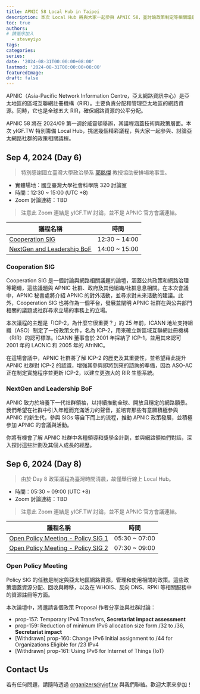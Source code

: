 ```yaml
---
title: APNIC 58 Local Hub in Taipei
description: 本次 Local Hub 將與大家一起參與 APNIC 58，並討論政策制定等相關議題！
toc: true
authors:
# 請循序加入
  - steveyiyo
tags:
categories:
series:
date: '2024-08-31T00:00:00+08:00'
lastmod: '2024-08-31T00:00:00+08:00'
featuredImage:
draft: false
---
```


APNIC（Asia-Pacific Network Information Centre，亞太網路資訊中心）是亞太地區的區域互聯網註冊機構（RIR）。主要負責分配和管理亞太地區的網路資源。同時，它也是全球五大 RIR，確保網路資源的公平分配。

APNIC 58 將在 2024/09 第一週於威靈頓舉辦，其議程涵蓋技術與政策層面。本次 yIGF.TW 特別籌備 Local Hub，挑選幾個精彩議程，與大家一起參與、討論亞太網路社群的政策相關議程。

## Sep 4, 2024 (Day 6)

> 特別感謝國立臺灣大學政治學系 [郭銘傑](https://sites.google.com/g.ntu.edu.tw/jasonkuo/jason-kuo) 教授協助安排場地事宜。

- 實體場地：國立臺灣大學社會科學院 320 討論室
- 時間：12:30 ~ 15:00 (UTC +8)
- Zoom 討論連結：TBD
> 注意此 Zoom 連結是 yIGF.TW 討論，並不是 APNIC 官方會議連結。

|議程名稱|時間|
|-------|---|
|[Cooperation SIG](https://conference.apnic.net/58/program/program/index.html#/day/6/cooperation-sig/)|12:30 ~ 14:00|
|[NextGen and Leadership BoF](https://conference.apnic.net/58/program/program/index.html#/day/6/nextgen-and-leadership-bof/)|14:00 ~ 15:00|

### Cooperation SIG

Cooperation SIG 是一個討論與網路相關議題的論壇，涵蓋公共政策和網路治理等範疇，這些議題與 APNIC 社群、政府及其他組織/社群息息相關。在本次會議中，APNIC 秘書處將介紹 APNIC 的對外活動，並尋求對未來活動的建議。此外，Cooperation SIG 也將作為一個平台，發展並闡明 APNIC 社群在與公共部門相關的議題或社群尋求立場的事務上的立場。

本次議程的主題是「ICP-2，為什麼它很重要？」約 25 年前，ICANN 地址支持組織（ASO）制定了一份政策文件，名為 ICP-2，用來確立新區域互聯網註冊機構（RIR）的認可標準。ICANN 董事會於 2001 年採納了 ICP-1，並用其來認可 2001 年的 LACNIC 和 2005 年的 AfriNIC。

在這場會議中，APNIC 社群將了解 ICP-2 的歷史及其重要性，並希望藉此提升 APNIC 社群對 ICP-2 的認識，增強其參與即將到來的諮詢的準備，因為 ASO-AC 正在制定實施程序並更新 ICP-2，以建立更強大的 RIR 生態系統。

### NextGen and Leadership BoF

APNIC 致力於培養下一代社群領袖，以持續推動全球、開放且穩定的網路願景。我們希望在社群中引入年輕而充滿活力的聲音，並培育那些有意願積極參與 APNIC 的新生代，參與 SIGs 等自下而上的流程，推動 APNIC 政策發展，並積極參加 APNIC 的會議與活動。

你將有機會了解 APNIC 社群中各種領導和獎學金計劃，並與網路領袖們對話，深入探討這些計劃及其個人成長的經歷。

## Sep 6, 2024 (Day 8)

> 由於 Day 8 政策議程為臺灣時間清晨，故僅舉行線上 Local Hub。

- 時間：05:30 ~ 09:00 (UTC +8)
- Zoom 討論連結：TBD
> 注意此 Zoom 連結是 yIGF.TW 討論，並不是 APNIC 官方會議連結。

|議程名稱|時間|
|-------|---|
|[Open Policy Meeting - Policy SIG 1](https://conference.apnic.net/58/program/program/index.html#/day/8/open-policy-meeting---policy-sig-1/)|05:30 ~ 07:00|
|[Open Policy Meeting - Policy SIG 2](https://conference.apnic.net/58/program/program/index.html#/day/8/open-policy-meeting---policy-sig-2/)|07:30 ~ 09:00|

### Open Policy Meeting

Policy SIG 的任務是制定與亞太地區網路資源，管理和使用相關的政策。這些政策涵蓋資源分配、回收與轉移，以及在 WHOIS、反向 DNS、RPKI 等相關服務中的資源註冊等方面。

本次論壇中，將邀請各個政策 Proposal 作者分享並與社群討論：

- prop-157: Temporary IPv4 Transfers, **Secretariat impact assessment**
- prop-159: Reduction of minimum IPv6 allocation size form /32 to /36, **Secretariat impact**
- [Withdrawn] prop-160: Change IPv6 Initial assignment to /44 for Organizations Eligible for /23 IPv4
- [Withdrawn] prop-161: Using IPv6 for Internet of Things (IoT)


## Contact Us

若有任何問題，請隨時透過 [organizers@yigf.tw](mailto:organizers@yigf.tw) 與我們聯絡。歡迎大家來參加！